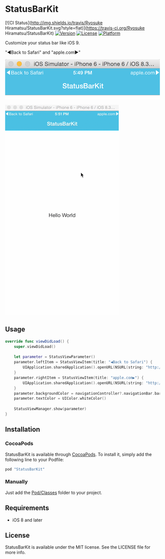 # StatusBarKit

[![CI Status](http://img.shields.io/travis/Ryosuke Hiramatsu/StatusBarKit.svg?style=flat)](https://travis-ci.org/Ryosuke Hiramatsu/StatusBarKit)
[![Version](https://img.shields.io/cocoapods/v/StatusBarKit.svg?style=flat)](http://cocoapods.org/pods/StatusBarKit)
[![License](https://img.shields.io/cocoapods/l/StatusBarKit.svg?style=flat)](http://cocoapods.org/pods/StatusBarKit)
[![Platform](https://img.shields.io/cocoapods/p/StatusBarKit.svg?style=flat)](http://cocoapods.org/pods/StatusBarKit)

Customize your status bar like iOS 9.

"◀︎Back to Safari" and "apple.com▶︎"

![](https://raw.githubusercontent.com/himaratsu/StatusBarKit/master/Example/StatusBarKit/screenshot.png)

![](https://github.com/himaratsu/StatusBarKit/blob/master/Example/StatusBarKit/demo.gif)


## Usage

```swift
override func viewDidLoad() {
    super.viewDidLoad()

    let parameter = StatusViewParameter()
    parameter.leftItem = StatusViewItem(title: "◀︎Back to Safari") {
        UIApplication.sharedApplication().openURL(NSURL(string: "http://yahoo.co.jp")!)
    }
    parameter.rightItem = StatusViewItem(title: "apple.com▶︎") {
        UIApplication.sharedApplication().openURL(NSURL(string: "http://apple.com")!)
    }
    parameter.backgroundColor = navigationController?.navigationBar.barTintColor
    parameter.textColor = UIColor.whiteColor()
        
    StatusViewManager.show(parameter)
}
```

## Installation

### CocoaPods

StatusBarKit is available through [CocoaPods](http://cocoapods.org). To install
it, simply add the following line to your Podfile:

```ruby
pod "StatusBarKit"
```


### Manually

Just add the [Pod/Classes](https://github.com/himaratsu/StatusBarKit/tree/master/Pod/Classes) folder to your project.


## Requirements

* iOS 8 and later


## License

StatusBarKit is available under the MIT license. See the LICENSE file for more info.
